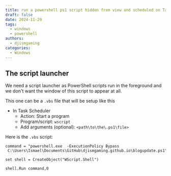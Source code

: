 ```yaml
---
title: run a powershell ps1 script hidden from view and scheduled on Task Scheduler for Windows
draft: false
date: 2024-11-29
tags:
  - windows
  - powershell
authors:
  - djismgaming
categories:
  - Windows
---
```


## The script launcher

We need a script launcher as PowerShell scripts run in the foreground and we don't want the window of this script to appear at all.
<!-- more -->
This one can be a `.vbs` file that will be setup like this
- In Task Scheduler
	- Action: Start a program
	- Program/script: `wscript`
	- Add arguments (optional): `<path\to\the\.ps1\file>`

Here is the `.vbs` script:

```vbs
command = "powershell.exe  -ExecutionPolicy Bypass  C:\Users\Ismael\Documents\GitHub\djismgaming.github.io\blogupdate.ps1"

set shell = CreateObject("WScript.Shell")

shell.Run command,0
```